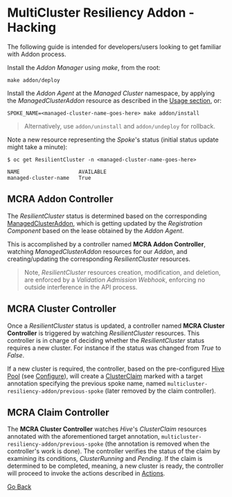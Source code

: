 # MultiCluster Resiliency Addon - Hacking

The following guide is intended for developers/users looking to get familiar with Addon process.

Install the _Addon Manager_ using _make_, from the root:

```shell
make addon/deploy
```

Install the _Addon Agent_ at the _Managed Cluster_ namespace, by applying the _ManagedClusterAddon_ resource as
described in the [Usage section](../README.md#usage), or:

```shell
SPOKE_NAME=<managed-cluster-name-goes-here> make addon/install
```

> Alternatively, use `addon/uninstall` and `addon/undeploy` for rollback.

Note a new resource representing the _Spoke_'s status (initial status update might take a minute):

```shell
$ oc get ResilientCluster -n <managed-cluster-name-goes-here>

NAME                   AVAILABLE
managed-cluster-name   True
```

## MCRA Addon Controller

The _ResilientCluster_ status is determined based on the corresponding [ManagedClusterAddon][acm-clusters], which is
getting updated by the _Registration Component_ based on the lease obtained by the _Addon Agent_.

This is accomplished by a controller named **MCRA Addon Controller**, watching _ManagedClusterAddon_ resources for our
_Addon_, and creating/updating the corresponding  _ResilientCluster_ resources.

> Note, _ResilientCluster_ resources creation, modification, and deletion, are enforced by a
> _Validation Admission Webhook_, enforcing no outside interference in the API process. 

## MCRA Cluster Controller

Once a _ResilientCluster_ status is updated, a controller named **MCRA Cluster Controller** is triggered by watching
_ResilientCluster_ resources. This controller is in charge of deciding whether the _ResilientCluster_ status
requires a new cluster. For instance if the status was changed from _True_ to _False_.

If a new cluster is required, the controller, based on the pre-configured [Hive Pool][hive-pool]
(see [Configure](configure.md)), will create a [ClusterClaim][hive-claim] marked with a target annotation specifying the
previous spoke name, named `multicluster-resiliency-addon/previous-spoke` (later removed by the claim controller).

## MCRA Claim Controller

The **MCRA Cluster Controller** watches _Hive_'s _ClusterClaim_ resources annotated with the aforementioned target
annotation, `multicluster-resiliency-addon/previous-spoke` (the annotation is removed when the controller's work is
done). The controller verifies the status of the claim by examining its conditions, _ClusterRunning_ and _Pending_. If
the claim is determined to be completed, meaning, a new cluster is ready, the controller will proceed to invoke the
actions described in [Actions](actions.md).

[Go Back](../README.md)

<!--LINKS-->
[acm-clusters]: https://access.redhat.com/documentation/en-us/red_hat_advanced_cluster_management_for_kubernetes/2.8/html-single/clusters/index
[hive-pool]: https://github.com/openshift/hive/blob/master/docs/clusterpools.md
[hive-claim]: https://github.com/openshift/hive/blob/master/docs/clusterpools.md#sample-cluster-claim
